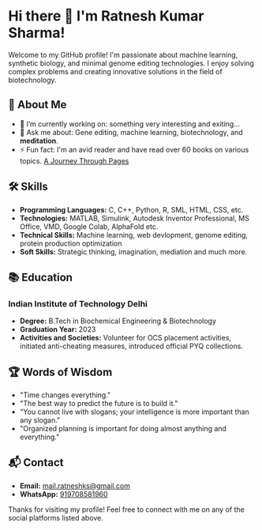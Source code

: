 # Hi there 👋 I'm Ratnesh Kumar Sharma!

Welcome to my GitHub profile! I'm passionate about machine learning, synthetic biology, and minimal genome editing technologies. I enjoy solving complex problems and creating innovative solutions in the field of biotechnology.

## 🚀 About Me
- 🌱 I’m currently working on: something very interesting and exiting...
- 💬 Ask me about: Gene editing, machine learning, biotechnology, and **meditation**.
- ⚡ Fun fact: I'm an avid reader and have read over 60 books on various topics. [A Journey Through Pages](https://medium.com/@rksiitd/a-journey-through-pages-21d79c7446c4)
 
## 🛠️ Skills
- **Programming Languages:** C, C++, Python, R, SML, HTML, CSS, etc.
- **Technologies:** MATLAB, Simulink, Autodesk Inventor Professional, MS Office, VMD, Google Colab, AlphaFold etc.
- **Technical Skills:** Machine learning, web devlopment, genome editing, protein production optimization
- **Soft Skills:** Strategic thinking, imagination, mediation and much more.

## 📚 Education
### Indian Institute of Technology Delhi
- **Degree:** B.Tech in Biochemical Engineering & Biotechnology
- **Graduation Year:** 2023
- **Activities and Societies:** Volunteer for OCS placement activities, initiated anti-cheating measures, introduced official PYQ collections.

## 🏆 Words of Wisdom
- "Time changes everything."
- "The best way to predict the future is to build it."
- "You cannot live with slogans; your intelligence is more important than any slogan."
- "Organized planning is important for doing almost anything and everything."

## 📬 Contact
- **Email:** [mail.ratneshks@gmail.com](mailto:mail.ratneshks@gmail.com)
- **WhatsApp:** [919708581960](https://wa.me/919708581960)

Thanks for visiting my profile! Feel free to connect with me on any of the social platforms listed above.

